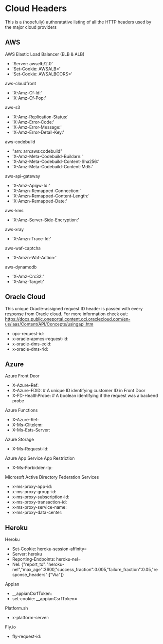 # Cloud Headers
This is a (hopefully) authoratative listing of all the HTTP headers used by the major cloud providers

## AWS

AWS Elastic Load Balancer (ELB & ALB)
- 'Server: awselb/2.0'
- 'Set-Cookie: AWSALB='
- 'Set-Cookie: AWSALBCORS='

aws-cloudfront
- 'X-Amz-Cf-Id:'
- 'X-Amz-Cf-Pop:'

aws-s3
- 'X-Amz-Replication-Status:'
- 'X-Amz-Error-Code:'
- 'X-Amz-Error-Message:'
- 'X-Amz-Error-Detail-Key:'

aws-codebuild
- "arn: arn:aws:codebuild"
- 'X-Amz-Meta-Codebuild-Buildarn:'
- 'X-Amz-Meta-Codebuild-Content-Sha256:'
- 'X-Amz-Meta-Codebuild-Content-Md5:'

aws-api-gateway
- 'X-Amz-Apigw-Id:'
- 'X-Amzn-Remapped-Connection:'
- 'X-Amzn-Remapped-Content-Length:'
- 'X-Amzn-Remapped-Date:'

aws-kms
- 'X-Amz-Server-Side-Encryption:'

aws-xray
- 'X-Amzn-Trace-Id:'

aws-waf-captcha
- 'X-Amzn-Waf-Action:'

aws-dynamodb
- 'X-Amz-Crc32:'
- 'X-Amz-Target:'

## Oracle Cloud

This unique Oracle-assigned request ID header is passed with every response from Oracle cloud. For more information check out: https://docs.public.oneportal.content.oci.oraclecloud.com/en-us/iaas/Content/API/Concepts/usingapi.htm

- opc-request-id:
- x-oracle-apmcs-request-id:
- x-oracle-dms-ecid:
- x-oracle-dms-rid:

## Azure

Azure Front Door
- X-Azure-Ref:
- X-Azure-FDID: # A unique ID identifying customer ID in Front Door
- X-FD-HealthProbe: # A boolean identifying if the request was a backend probe

Azure Functions
- X-Azure-Ref:
- X-Ms-Clitelem:
- X-Ms-Ests-Server:

Azure Storage
- X-Ms-Request-Id:

Azure App Service App Restriction
- X-Ms-Forbidden-Ip:

Microsoft Active Directory Federation Services
- x-ms-proxy-app-id:
- x-ms-proxy-group-id:
- x-ms-proxy-subscription-id:
- x-ms-proxy-transaction-id:
- x-ms-proxy-service-name:
- x-ms-proxy-data-center:

## Heroku

Heroku 
- Set-Cookie: heroku-session-affinity=
- Server: heroku
- Reporting-Endpoints: heroku-nel=
- Nel: {"report_to":"heroku-nel","max_age":3600,"success_fraction":0.005,"failure_fraction":0.05,"response_headers":["Via"]}

Appian
- __appianCsrfToken:
- set-cookie: __appianCsrfToken=

Platform.sh
- x-platform-server:

Fly.io
- fly-request-id:

